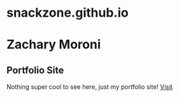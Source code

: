 # snackzone.github.io

Zachary Moroni
==============

Portfolio Site
--------------

Nothing super cool to see here, just my portfolio site!
[Visit](http://www.zacharymoroni.com)

